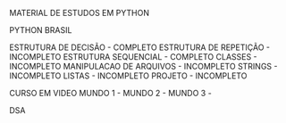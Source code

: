 MATERIAL DE ESTUDOS EM PYTHON

PYTHON BRASIL

ESTRUTURA DE DECISÃO    - COMPLETO
ESTRUTURA DE REPETIÇÃO  - INCOMPLETO
ESTRUTURA SEQUENCIAL    - COMPLETO
CLASSES                 - INCOMPLETO
MANIPULACAO DE ARQUIVOS - INCOMPLETO
STRINGS                 - INCOMPLETO
LISTAS                  - INCOMPLETO
PROJETO                 - INCOMPLETO



CURSO EM VIDEO
MUNDO 1                 -
MUNDO 2                 -
MUNDO 3                 -




DSA


